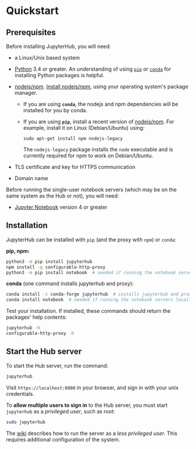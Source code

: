 # Quickstart

## Prerequisites

Before installing JupyterHub, you will need:

- a Linux/Unix based system
- [Python](https://www.python.org/downloads/) 3.4 or greater. An understanding
  of using [`pip`](https://pip.pypa.io/en/stable/) or
  [`conda`](https://conda.io/docs/get-started.html) for
  installing Python packages is helpful.
- [nodejs/npm](https://www.npmjs.com/). [Install nodejs/npm](https://docs.npmjs.com/getting-started/installing-node),
  using your operating system's package manager.

  * If you are using **`conda`**, the nodejs and npm dependencies will be installed for
    you by conda.

  * If you are using **`pip`**, install a recent version of
    [nodejs/npm](https://docs.npmjs.com/getting-started/installing-node).
    For example, install it on Linux (Debian/Ubuntu) using:

    ```
    sudo apt-get install npm nodejs-legacy
    ```
          
    The `nodejs-legacy` package installs the `node` executable and is currently
    required for npm to work on Debian/Ubuntu.

- TLS certificate and key for HTTPS communication
- Domain name

Before running the single-user notebook servers (which may be on the same
system as the Hub or not), you will need:

- [Jupyter Notebook](https://jupyter.readthedocs.io/en/latest/install.html)
  version 4 or greater

## Installation

JupyterHub can be installed with `pip` (and the proxy with `npm`) or `conda`:

**pip, npm:**

```bash
python3 -m pip install jupyterhub
npm install -g configurable-http-proxy
python3 -m pip install notebook  # needed if running the notebook servers locally
```

**conda** (one command installs jupyterhub and proxy):

```bash
conda install -c conda-forge jupyterhub  # installs jupyterhub and proxy
conda install notebook  # needed if running the notebook servers locally
```

Test your installation. If installed, these commands should return the packages'
help contents:

```bash
jupyterhub -h
configurable-http-proxy -h
```

## Start the Hub server

To start the Hub server, run the command:

```bash
jupyterhub
```

Visit `https://localhost:8000` in your browser, and sign in with your unix
credentials.

To **allow multiple users to sign in** to the Hub server, you must start
`jupyterhub` as a *privileged user*, such as root:

```bash
sudo jupyterhub
```

The [wiki](https://github.com/jupyterhub/jupyterhub/wiki/Using-sudo-to-run-JupyterHub-without-root-privileges)
describes how to run the server as a *less privileged user*. This requires
additional configuration of the system.
